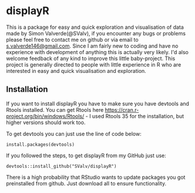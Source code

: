 # displayR
This is a package for easy and quick exploration and visualisation of data made by Simon Valverde(@SValv), if you encounter any bugs or problems please feel free to contact me on github or via email to s.valverde146@gmail.com. Since I am fairly new to coding and have no experience with development of anything this is actually very likely. I'd also welcome feedback of any kind to improve this little baby-project.   This project is generally directed to people with little experience in R who are interested in easy and quick visualisation and exploration.

## Installation

If you want to install displayR you have to make sure you have devtools and Rtools installed.
You can get Rtools here https://cran.r-project.org/bin/windows/Rtools/ - I used Rtools 35 for the installation, but higher versions should work too.

To get devtools you can just use the line of code below:
```{r ,echo=T,eval=F}
install.packages(devtools)
```

If you followed the steps, to get displayR from my GitHub just use:

```{r ,echo=T,eval=F}
devtools::install_github("SValv/displayR")
```
There is a high probability that RStudio wants to update packages you got preinstalled from github. Just download all to ensure functionality.
